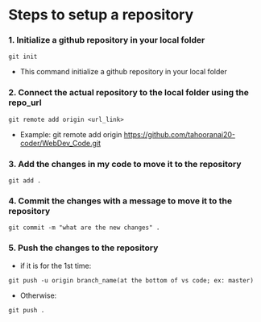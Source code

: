 # Steps to setup a repository

### 1. Initialize a github repository in your local folder

```
git init
```

- This command initialize a github repository in your local folder

### 2. Connect the actual repository to the local folder using the repo_url

```
git remote add origin <url_link>
```

- Example: git remote add origin https://github.com/tahooranai20-coder/WebDev_Code.git

### 3. Add the changes in my code to move it to the repository

```
git add .
```
### 4. Commit the changes with a message to move it to the repository

```
git commit -m "what are the new changes" .
```

### 5. Push the changes  to the repository
- if it is for the 1st time: 
```
git push -u origin branch_name(at the bottom of vs code; ex: master)
```

- Otherwise: 
```
git push .
```



